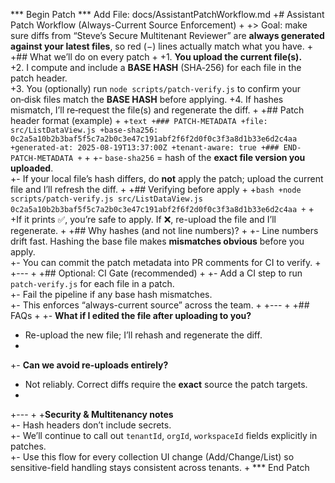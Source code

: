 *** Begin Patch
*** Add File: docs/AssistantPatchWorkflow.md
+# Assistant Patch Workflow (Always-Current Source Enforcement)
+
+> Goal: make sure diffs from “Steve’s Secure Multitenant Reviewer” are **always generated against your latest files**, so red (−) lines actually match what you have.
+
+## What we’ll do on every patch
+
+1. **You upload the current file(s).**  
+2. I compute and include a **BASE HASH** (SHA‑256) for each file in the patch header.  
+3. You (optionally) run `node scripts/patch-verify.js` to confirm your on‑disk files match the **BASE HASH** before applying.
+4. If hashes mismatch, I’ll re‑request the file(s) and regenerate the diff.
+
+## Patch header format (example)
+
+```text
+### PATCH-METADATA
+file: src/ListDataView.js
+base-sha256: 0c2a5a10b2b3baf5f5c7a2b0c3e47c191abf2f6f2d0f0c3f3a8d1b33e6d2c4aa
+generated-at: 2025-08-19T13:37:00Z
+tenant-aware: true
+### END-PATCH-METADATA
+```
+
+- `base-sha256` = hash of the **exact file version you uploaded**.  
+- If your local file’s hash differs, do **not** apply the patch; upload the current file and I’ll refresh the diff.
+
+## Verifying before apply
+
+```bash
+node scripts/patch-verify.js src/ListDataView.js 0c2a5a10b2b3baf5f5c7a2b0c3e47c191abf2f6f2d0f0c3f3a8d1b33e6d2c4aa
+```
+
+If it prints ✅, you’re safe to apply. If ❌, re-upload the file and I’ll regenerate.
+
+## Why hashes (and not line numbers)?
+
+- Line numbers drift fast. Hashing the base file makes **mismatches obvious** before you apply.  
+- You can commit the patch metadata into PR comments for CI to verify.
+
+---
+
+## Optional: CI Gate (recommended)
+
+- Add a CI step to run `patch-verify.js` for each file in a patch.  
+- Fail the pipeline if any base hash mismatches.  
+- This enforces “always-current source” across the team.
+
+---
+
+## FAQs
+
+- **What if I edited the file after uploading to you?**  
+  Re-upload the new file; I’ll rehash and regenerate the diff.
+
+- **Can we avoid re-uploads entirely?**  
+  Not reliably. Correct diffs require the **exact** source the patch targets.
+
+---
+
+**Security & Multitenancy notes**  
+- Hash headers don’t include secrets.  
+- We’ll continue to call out `tenantId`, `orgId`, `workspaceId` fields explicitly in patches.  
+- Use this flow for every collection UI change (Add/Change/List) so sensitive-field handling stays consistent across tenants.
+
*** End Patch
